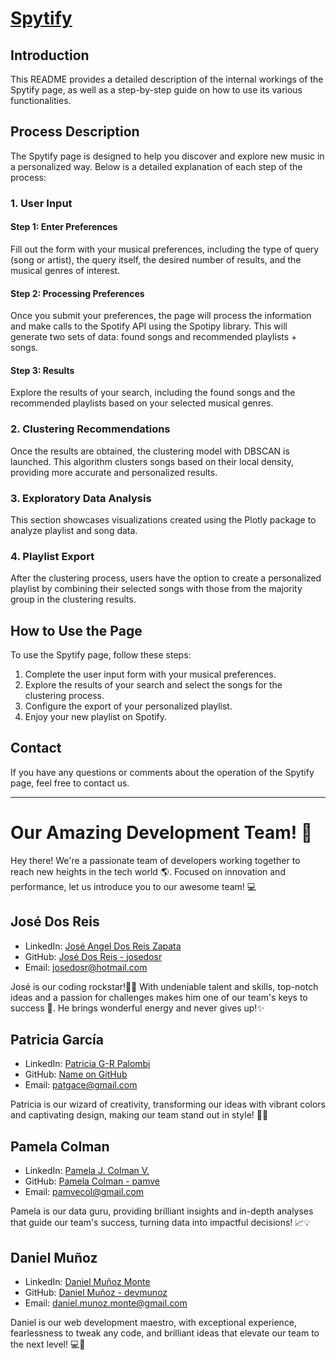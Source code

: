 # [Spytify](https://spytify.streamlit.app/)

## Introduction

This README provides a detailed description of the internal workings of the Spytify page, as well as a step-by-step guide on how to use its various functionalities.

## Process Description

The Spytify page is designed to help you discover and explore new music in a personalized way. Below is a detailed explanation of each step of the process:

### 1. User Input

#### Step 1: Enter Preferences

Fill out the form with your musical preferences, including the type of query (song or artist), the query itself, the desired number of results, and the musical genres of interest.

#### Step 2: Processing Preferences

Once you submit your preferences, the page will process the information and make calls to the Spotify API using the Spotipy library. This will generate two sets of data: found songs and recommended playlists + songs.

#### Step 3: Results

Explore the results of your search, including the found songs and the recommended playlists based on your selected musical genres.

### 2. Clustering Recommendations

Once the results are obtained, the clustering model with DBSCAN is launched. This algorithm clusters songs based on their local density, providing more accurate and personalized results.

### 3. Exploratory Data Analysis

This section showcases visualizations created using the Plotly package to analyze playlist and song data.

### 4. Playlist Export

After the clustering process, users have the option to create a personalized playlist by combining their selected songs with those from the majority group in the clustering results.

## How to Use the Page

To use the Spytify page, follow these steps:

1. Complete the user input form with your musical preferences.
2. Explore the results of your search and select the songs for the clustering process.
3. Configure the export of your personalized playlist.
4. Enjoy your new playlist on Spotify.

## Contact

If you have any questions or comments about the operation of the Spytify page, feel free to contact us.

---
# Our Amazing Development Team! :rocket:

Hey there! We're a passionate team of developers working together to reach new heights in the tech world :earth_americas:. Focused on innovation and performance, let us introduce you to our awesome team! :computer:

## José Dos Reis

- LinkedIn: [José Angel Dos Reis Zapata](https://www.linkedin.com/in/jose-dosreis/?locale=en_US)
- GitHub: [José Dos Reis - josedosr](https://github.com/josedosr)
- Email: [josedosr@hotmail.com](mailto:josedosr@hotmail.com)

José is our coding rockstar!🤘🏽 With undeniable talent and skills, top-notch ideas and a passion for challenges makes him one of our team's keys to success :key:. He brings wonderful energy and never gives up!:sparkles:
                
## Patricia García

- LinkedIn: [Patricia G-R Palombi](https://www.linkedin.com/in/patricia-g-r-palombi-269b78183/)
- GitHub: [Name on GitHub](link_to_github_profile_2)
- Email: [patgace@gmail.com](mailto:patgace@gmail.com)
                
Patricia is our wizard of creativity, transforming our ideas with vibrant colors and captivating design, making our team stand out in style! :art::rainbow:

## Pamela Colman

- LinkedIn: [Pamela J. Colman V.](https://www.linkedin.com/in/pamela-j-colman-v/)
- GitHub: [Pamela Colman - pamve](https://github.com/pamve)
- Email: [pamvecol@gmail.com](mailto:pamvecol@gmail.com)
                
Pamela is our data guru, providing brilliant insights and in-depth analyses that guide our team's success, turning data into impactful decisions! :chart_with_upwards_trend::bulb:

## Daniel Muñoz

- LinkedIn: [Daniel Muñoz Monte](https://www.linkedin.com/in/dmunoz-m/)
- GitHub: [Daniel Muñoz - devmunoz](https://github.com/devmunoz)
- Email: [daniel.munoz.monte@gmail.com](mailto:daniel.munoz.monte@gmail.com)

Daniel is our web development maestro, with exceptional experience, fearlessness to tweak any code, and brilliant ideas that elevate our team to the next level! :computer::rocket:
